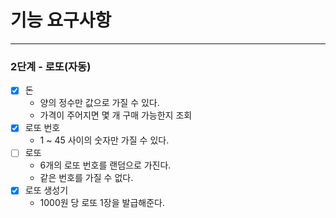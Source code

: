 # 기능 요구사항

---

### 2단계 - 로또(자동)

- [x] 돈
    - 양의 정수만 값으로 가질 수 있다.
    - 가격이 주어지면 몇 개 구매 가능한지 조회
- [x] 로또 번호
    - 1 ~ 45 사이의 숫자만 가질 수 있다.
- [ ] 로또
    - 6개의 로또 번호를 랜덤으로 가진다.
    - 같은 번호를 가질 수 없다.
- [x] 로또 생성기
    - 1000원 당 로또 1장을 발급해준다.
